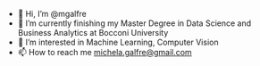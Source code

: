 - 👋 Hi, I’m @mgalfre
- 🌱 I’m currently finishing my Master Degree in Data Science and Business Analytics at Bocconi University
- 👀 I’m interested in Machine Learning, Computer Vision
- 📫 How to reach me michela.galfre@gmail.com
